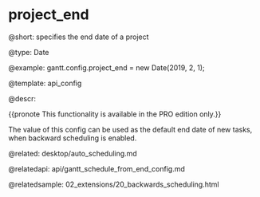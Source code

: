 project_end
=============

@short:
	specifies the end date of a project

@type: Date

@example:
gantt.config.project_end = new Date(2019, 2, 1);

@template:	api_config

@descr:

{{pronote This functionality is available in the PRO edition only.}}

The value of this config can be used as the default end date of new tasks, when backward scheduling is enabled.

@related:
desktop/auto_scheduling.md

@relatedapi:
api/gantt_schedule_from_end_config.md

@relatedsample:
02_extensions/20_backwards_scheduling.html